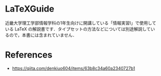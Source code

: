 # LaTeXGuide

近畿大学理工学部情報学科の1年生向けに開講している「情報実習I」で使用している LaTeX の解説書です．タイプセットの方法などについては別途解説しているので，本書には含まれていません．

# References
- https://qiita.com/denkiuo604/items/63b8c34a60a2340727b1
